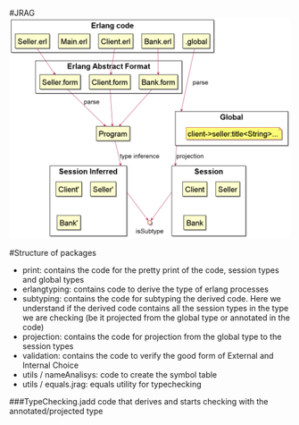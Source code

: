 #JRAG
![img.png](img.png)

#Structure of packages
- print: contains the code for the pretty print of the code, session types and global types
- erlangtyping: contains code to derive the type of erlang processes
- subtyping: contains the code for subtyping the derived code. Here we understand if the derived code contains all the session types in the type we are checking (be it projected from the global type or annotated in the code)
- projection: contains the code for projection from the global type to the session types
- validation: contains the code to verify the good form of External and Internal Choice
- utils / nameAnalisys: code to create the symbol table
- utils / equals.jrag: equals utility for typechecking

###TypeChecking.jadd
code that derives and starts checking with the annotated/projected type